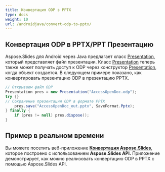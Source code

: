 ```yaml
---
title: Конвертация ODP в PPTX
type: docs
weight: 10
url: /androidjava/convert-odp-to-pptx/
---
```


## **Конвертация ODP в PPTX/PPT Презентацию**
Aspose.Slides для Android через Java предлагает класс [Presentation](https://reference.aspose.com/slides/androidjava/com.aspose.slides/Presentation), который представляет файл презентации. Класс [Presentation](https://reference.aspose.com/slides/androidjava/com.aspose.slides/Presentation) теперь также может получать доступ к ODP через конструктор [Presentation](https://reference.aspose.com/slides/androidjava/com.aspose.slides/Presentation#Presentation-java.lang.String-), когда объект создается. В следующем примере показано, как конвертировать презентацию ODP в презентацию PPTX.

```java
// Открываем файл ODP
Presentation pres = new Presentation("AccessOpenDoc.odp");
try {}
// Сохранение презентации ODP в формате PPTX
    pres.save("AccessOpenDoc_out.pptx", SaveFormat.Pptx);
} finally {
    if (pres != null) pres.dispose();
}
```

## **Пример в реальном времени**
Вы можете посетить веб-приложение [**Конвертация Aspose.Slides**](https://products.aspose.app/slides/conversion/), которое построено с использованием **Aspose.Slides API.** Приложение демонстрирует, как можно реализовать конвертацию ODP в PPTX с помощью Aspose.Slides API.